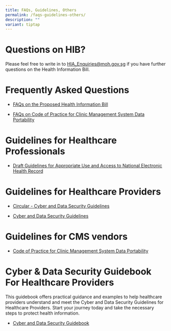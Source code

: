 ```yaml
---
title: FAQs, Guidelines, Others
permalink: /faqs-guidelines-others/
description: ""
variant: tiptap
---
```

<h1>Questions on HIB?</h1>
<p>Please feel free to write in to <a href="mailto:HIA_Enquiries@moh.gov.sg" rel="noopener noreferrer nofollow" target="_blank">HIA_Enquiries@moh.gov.sg</a> if you
have further questions on the Health Information Bill.</p>
<h1>Frequently Asked Questions</h1>
<ul data-tight="true" class="tight">
<li>
<p><a href="/files/FAQs_on_the_Proposed_HIB_13_Dec_23.pdf" rel="noopener noreferrer nofollow" target="_blank">FAQs on the Proposed Health Information Bill</a>
</p>
</li>
<li>
<p><a href="/files/FAQs_on_COP_for_Data_Portability_1_0.pdf" rel="noopener noreferrer nofollow" target="_blank">FAQs on Code of Practice for Clinic Management System Data Portability</a>
</p>
</li>
</ul>
<p></p>
<h1>Guidelines for Healthcare Professionals</h1>
<ul data-tight="true" class="tight">
<li>
<p><a href="/files/Draft_NEHR_Guidelines_for_Public_Consultation.pdf" rel="noopener noreferrer nofollow" target="_blank">Draft Guidelines for Appropriate Use and Access to National Electronic Health Record</a>
</p>
</li>
</ul>
<h1>Guidelines for Healthcare Providers</h1>
<ul data-tight="true" class="tight">
<li>
<p><a href="/files/MOH_Cir_No_85_2023_Cyber_and_Data_Security_Guidelines_for_Healthcare_Providers.pdf" rel="noopener noreferrer nofollow" target="_blank">Circular - Cyber and Data Security Guidelines</a>
</p>
</li>
<li>
<p><a href="/files/MOH_Cir_No_85_2023_04Dec2023_Cyber_and_Data_Security_Guidelines_for_Healthcare_Providers_Annex_A.pdf" rel="noopener nofollow" target="_blank">Cyber and Data Security Guidelines</a>
</p>
</li>
</ul>
<h1>Guidelines for CMS vendors</h1>
<p></p>
<ul data-tight="true" class="tight">
<li>
<p><a href="/files/COP_for_Data_Portability_1_0.pdf" rel="noopener noreferrer nofollow" target="_blank">Code of Practice for Clinic Management System Data Portability</a>
</p>
</li>
</ul>
<h1>Cyber &amp; Data Security Guidebook For Healthcare Providers</h1>
<p>This guidebook offers practical guidance and examples to help healthcare
providers understand and meet the Cyber and Data Security Guidelines for
Healthcare Providers. Start your journey today and take the necessary steps
to protect health information.</p>
<ul data-tight="true" class="tight">
<li>
<p><a href="/files/20250110_Generic_HIB_CYBER_DATA_SECURITY_GUIDEBOOK__Website_Upload__Version_1_1_Jan2025.pdf" rel="noopener nofollow" target="_blank">Cyber and Data Security Guidebook</a>
</p>
</li>
</ul>
<p></p>
<p></p>